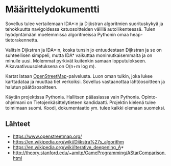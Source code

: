 # Määrittelydokumentti

Sovellus tulee vertailemaan IDA*:n ja Dijkstran algoritmien suorituskykyä ja tehokkuutta navigoidessa katuosoitteiden välillä autoliikenteessä. Tulen hyödyntämään moelemmissa algoritmeissa Pythonin omaa heap-tietorakennetta.

Valitsin Dijkstran ja IDA*:n, koska tunsin jo entuudestaan Dijkstran ja se on suhteellisen simppeli, mutta IDA* vaikuttaa monimutkaisemmalta ja on minulle uusi. Molemmat pyrkivät kuitenkin samaan lopputulokseen. Aikavaativuusoletuksena on O(n+m log m).

Kartat lataan [OpenStreetMap](https://www.openstreetmap.org/)-palvelusta. Luon oman tulkin, joka lukee karttadataa ja muuttaa tiet verkoiksi. Sovellus vastaanottaa lähtöosoitteen ja halutun päätösosoitteen.
 
Käytän projektissa Pythonia. Hallitsen pääasiassa vain Pythonia. Opinto-ohjelmani on Tietojenkäsittelytieteen kandidaatti.
Projektin kielenä tulee toimimaan suomi. Koodi, dokumentaatio ym. tulee kaikki olemaan suomeksi.

## Lähteet

- https://www.openstreetmap.org/
- https://en.wikipedia.org/wiki/Dijkstra%27s_algorithm
- https://en.wikipedia.org/wiki/Iterative_deepening_A*
- http://theory.stanford.edu/~amitp/GameProgramming/AStarComparison.html
